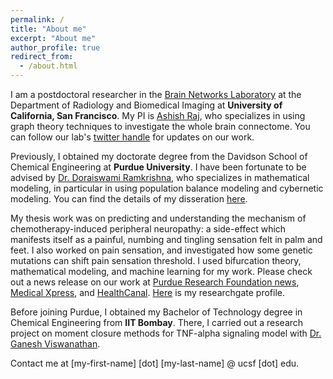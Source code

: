 ```yaml
---
permalink: /
title: "About me"
excerpt: "About me"
author_profile: true
redirect_from: 
  - /about.html
---
```


I am a postdoctoral researcher in the [Brain Networks Laboratory](https://radiology.ucsf.edu/research/labs/brain-networks-lab#-) at the Department of Radiology and Biomedical Imaging at **University of California, San Francisco**. My PI is [Ashish Raj](https://profiles.ucsf.edu/ashish.raj), who specializes in using graph theory techniques to investigate the whole brain connectome. You can follow our lab's [twitter handle](https://twitter.com/RajLab_UCSF) for updates on our work. 

Previously, I obtained my doctorate degree from the Davidson School of Chemical Engineering at **Purdue University**. 
I have been fortunate to be advised by [Dr. Doraiswami Ramkrishna](https://engineering.purdue.edu/ramkiites/), who specializes in mathematical modeling, in particular in using population balance modeling and cybernetic modeling. You can find the details of my disseration [here](https://hammer.figshare.com/articles/Towards_Understanding_Neuropathy_from_Cancer_Chemotherapy_and_Pathophysiology_of_Pain_Sensation_An_Engineering_Approach/12196746/1).    

My thesis work was on predicting and understanding the mechanism of chemotherapy-induced peripheral neuropathy: a side-effect which manifests itself as a painful, numbing and tingling sensation felt in palm and feet. I also worked on pain sensation, and investigated how some genetic mutations can shift pain sensation threshold. I used bifurcation theory, mathematical modeling, and machine learning for my work. Please check out a news release on our work at [Purdue Research Foundation news](https://www.purdue.edu/newsroom/releases/2019/Q4/an-engineering-approach-to-reduce-the-pain-of-chemotherapy.html), [Medical Xpress](https://medicalxpress.com/news/2019-12-approach-pain-chemotherapy.html), and [HealthCanal](https://www.healthcanal.com/cancers/249612-an-engineering-approach-to-reduce-the-pain-of-chemotherapy.html). [Here](https://www.researchgate.net/profile/Parul_Verma7) is my researchgate profile. 

Before joining Purdue, I obtained my Bachelor of Technology degree in Chemical Engineering from **IIT Bombay**. There, I carried out a research project on moment closure methods for TNF-alpha signaling model with [Dr. Ganesh Viswanathan](https://www.che.iitb.ac.in/faculty/ganesh/index.html). 

Contact me at [my-first-name] [dot] [my-last-name] @ ucsf [dot] edu.

